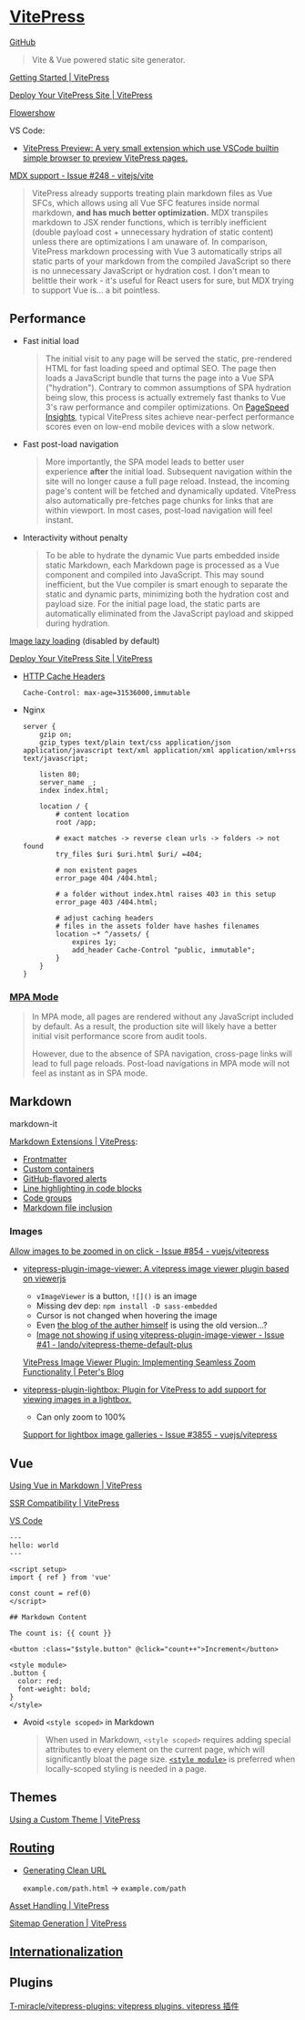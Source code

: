 # [VitePress](https://vitepress.dev/)
[GitHub](https://github.com/vuejs/vitepress)

> Vite & Vue powered static site generator.

[Getting Started | VitePress](https://vitepress.dev/guide/getting-started)

[Deploy Your VitePress Site | VitePress](https://vitepress.dev/guide/deploy)

[Flowershow](https://web.archive.org/web/20240907061056/https://flowershow.app/notes/vitepress)

VS Code:
- [VitePress Preview: A very small extension which use VSCode builtin simple browser to preview VitePress pages.](https://github.com/0x-jerry/vscode-vitepress)

[MDX support - Issue #248 - vitejs/vite](https://github.com/vitejs/vite/issues/248)
> VitePress already supports treating plain markdown files as Vue SFCs, which allows using all Vue SFC features inside normal markdown, **and has much better optimization.** MDX transpiles markdown to JSX render functions, which is terribly inefficient (double payload cost + unnecessary hydration of static content) unless there are optimizations I am unaware of. In comparison, VitePress markdown processing with Vue 3 automatically strips all static parts of your markdown from the compiled JavaScript so there is no unnecessary JavaScript or hydration cost. I don't mean to belittle their work - it's useful for React users for sure, but MDX trying to support Vue is... a bit pointless.

## Performance
- Fast initial load
  
  > The initial visit to any page will be served the static, pre-rendered HTML for fast loading speed and optimal SEO. The page then loads a JavaScript bundle that turns the page into a Vue SPA ("hydration"). Contrary to common assumptions of SPA hydration being slow, this process is actually extremely fast thanks to Vue 3's raw performance and compiler optimizations. On [PageSpeed Insights](https://pagespeed.web.dev/report?url=https%3A%2F%2Fvitepress.dev%2F), typical VitePress sites achieve near-perfect performance scores even on low-end mobile devices with a slow network.

- Fast post-load navigation
  
  > More importantly, the SPA model leads to better user experience **after** the initial load. Subsequent navigation within the site will no longer cause a full page reload. Instead, the incoming page's content will be fetched and dynamically updated. VitePress also automatically pre-fetches page chunks for links that are within viewport. In most cases, post-load navigation will feel instant.

- Interactivity without penalty

  > To be able to hydrate the dynamic Vue parts embedded inside static Markdown, each Markdown page is processed as a Vue component and compiled into JavaScript. This may sound inefficient, but the Vue compiler is smart enough to separate the static and dynamic parts, minimizing both the hydration cost and payload size. For the initial page load, the static parts are automatically eliminated from the JavaScript payload and skipped during hydration.

[Image lazy loading](https://vitepress.dev/guide/markdown#image-lazy-loading) (disabled by default)

[Deploy Your VitePress Site | VitePress](https://vitepress.dev/guide/deploy)
- [HTTP Cache Headers](https://vitepress.dev/guide/deploy#http-cache-headers)

  `Cache-Control: max-age=31536000,immutable`

- Nginx

  ```nginx
  server {
      gzip on;
      gzip_types text/plain text/css application/json application/javascript text/xml application/xml application/xml+rss text/javascript;

      listen 80;
      server_name _;
      index index.html;

      location / {
          # content location
          root /app;

          # exact matches -> reverse clean urls -> folders -> not found
          try_files $uri $uri.html $uri/ =404;

          # non existent pages
          error_page 404 /404.html;

          # a folder without index.html raises 403 in this setup
          error_page 403 /404.html;

          # adjust caching headers
          # files in the assets folder have hashes filenames
          location ~* ^/assets/ {
              expires 1y;
              add_header Cache-Control "public, immutable";
          }
      }
  }
  ```

### [MPA Mode](https://vitepress.dev/guide/mpa-mode)
> In MPA mode, all pages are rendered without any JavaScript included by default. As a result, the production site will likely have a better initial visit performance score from audit tools.
> 
> However, due to the absence of SPA navigation, cross-page links will lead to full page reloads. Post-load navigations in MPA mode will not feel as instant as in SPA mode.

## Markdown
markdown-it

[Markdown Extensions | VitePress](https://vitepress.dev/guide/markdown):
- [Frontmatter](https://vitepress.dev/guide/frontmatter)
- [Custom containers](https://vitepress.dev/guide/markdown#custom-containers)
- [GitHub-flavored alerts](https://vitepress.dev/guide/markdown#github-flavored-alerts)
- [Line highlighting in code blocks](https://vitepress.dev/guide/markdown#line-highlighting-in-code-blocks)
- [Code groups](https://vitepress.dev/guide/markdown#code-groups)
- [Markdown file inclusion](https://vitepress.dev/guide/markdown#markdown-file-inclusion)

### Images
[Allow images to be zoomed in on click - Issue #854 - vuejs/vitepress](https://github.com/vuejs/vitepress/issues/854)
- [vitepress-plugin-image-viewer: A vitepress image viewer plugin based on viewerjs](https://github.com/T-miracle/vitepress-plugin-image-viewer)
  - `vImageViewer` is a button, `![]()` is an image
  - Missing dev dep: `npm install -D sass-embedded`
  - Cursor is not changed when hovering the image
  - Even [the blog of the auther himself](https://github.com/T-miracle/blog/blob/7f5abfbc28270563dc3d77481fa7bf855c7d95cf/package.json) is using the old version...?
  - [Image not showing if using vitepress-plugin-image-viewer - Issue #41 - lando/vitepress-theme-default-plus](https://github.com/lando/vitepress-theme-default-plus/issues/41)

  [VitePress Image Viewer Plugin: Implementing Seamless Zoom Functionality | Peter's Blog](https://www.shakecode.com/blog/other/vitepress-plugin-image-viewer)

- [vitepress-plugin-lightbox: Plugin for VitePress to add support for viewing images in a lightbox.](https://github.com/BadgerHobbs/vitepress-plugin-lightbox)
  - Can only zoom to 100%

  [Support for lightbox image galleries - Issue #3855 - vuejs/vitepress](https://github.com/vuejs/vitepress/issues/3855)

## Vue
[Using Vue in Markdown | VitePress](https://vitepress.dev/guide/using-vue)

[SSR Compatibility | VitePress](https://vitepress.dev/guide/ssr-compat)

[VS Code](https://vitepress.dev/guide/using-vue#vs-code-intellisense-support)

```vue
---
hello: world
---

<script setup>
import { ref } from 'vue'

const count = ref(0)
</script>

## Markdown Content

The count is: {{ count }}

<button :class="$style.button" @click="count++">Increment</button>

<style module>
.button {
  color: red;
  font-weight: bold;
}
</style>
```
- Avoid `<style scoped>` in Markdown

  > When used in Markdown, `<style scoped>` requires adding special attributes to every element on the current page, which will significantly bloat the page size. [`<style module>`](../../../../Client-side/Vue/Components/CSS.md#css-modules) is preferred when locally-scoped styling is needed in a page.

## Themes
[Using a Custom Theme | VitePress](https://vitepress.dev/guide/custom-theme)

## [Routing](https://vitepress.dev/guide/routing)
- [Generating Clean URL](https://vitepress.dev/guide/routing#generating-clean-url)

  `example.com/path.html` → `example.com/path`

[Asset Handling | VitePress](https://vitepress.dev/guide/asset-handling)

[Sitemap Generation | VitePress](https://vitepress.dev/guide/sitemap-generation)

## [Internationalization](https://vitepress.dev/guide/i18n)

## Plugins
[T-miracle/vitepress-plugins: vitepress plugins. vitepress 插件](https://github.com/T-miracle/vitepress-plugins)